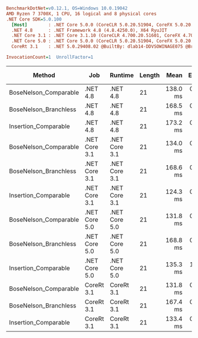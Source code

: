 ``` ini

BenchmarkDotNet=v0.12.1, OS=Windows 10.0.19042
AMD Ryzen 7 3700X, 1 CPU, 16 logical and 8 physical cores
.NET Core SDK=5.0.100
  [Host]        : .NET Core 5.0.0 (CoreCLR 5.0.20.51904, CoreFX 5.0.20.51904), X64 RyuJIT
  .NET 4.8      : .NET Framework 4.8 (4.8.4250.0), X64 RyuJIT
  .NET Core 3.1 : .NET Core 3.1.10 (CoreCLR 4.700.20.51601, CoreFX 4.700.20.51901), X64 RyuJIT
  .NET Core 5.0 : .NET Core 5.0.0 (CoreCLR 5.0.20.51904, CoreFX 5.0.20.51904), X64 RyuJIT
  CoreRt 3.1    : .NET 5.0.29408.02 @BuiltBy: dlab14-DDVSOWINAGE075 @Branch: master @Commit: 4ce1c21ac0d4d1a3b7f7a548214966f69ac9f199, X64 AOT

InvocationCount=1  UnrollFactor=1  

```
|                Method |           Job |       Runtime | Length |     Mean |   Error |  StdDev | Gen 0 | Gen 1 | Gen 2 | Allocated |
|---------------------- |-------------- |-------------- |------- |---------:|--------:|--------:|------:|------:|------:|----------:|
| BoseNelson_Comparable |      .NET 4.8 |      .NET 4.8 |     21 | 138.0 ms | 0.31 ms | 0.29 ms |     - |     - |     - |         - |
| BoseNelson_Branchless |      .NET 4.8 |      .NET 4.8 |     21 | 168.5 ms | 0.30 ms | 0.28 ms |     - |     - |     - |         - |
|  Insertion_Comparable |      .NET 4.8 |      .NET 4.8 |     21 | 173.2 ms | 0.44 ms | 0.39 ms |     - |     - |     - |         - |
| BoseNelson_Comparable | .NET Core 3.1 | .NET Core 3.1 |     21 | 134.0 ms | 0.53 ms | 0.45 ms |     - |     - |     - |         - |
| BoseNelson_Branchless | .NET Core 3.1 | .NET Core 3.1 |     21 | 168.6 ms | 0.44 ms | 0.37 ms |     - |     - |     - |         - |
|  Insertion_Comparable | .NET Core 3.1 | .NET Core 3.1 |     21 | 124.3 ms | 0.44 ms | 0.41 ms |     - |     - |     - |         - |
| BoseNelson_Comparable | .NET Core 5.0 | .NET Core 5.0 |     21 | 131.8 ms | 0.29 ms | 0.26 ms |     - |     - |     - |         - |
| BoseNelson_Branchless | .NET Core 5.0 | .NET Core 5.0 |     21 | 168.8 ms | 0.64 ms | 0.60 ms |     - |     - |     - |         - |
|  Insertion_Comparable | .NET Core 5.0 | .NET Core 5.0 |     21 | 135.3 ms | 1.41 ms | 1.32 ms |     - |     - |     - |         - |
| BoseNelson_Comparable |    CoreRt 3.1 |    CoreRt 3.1 |     21 | 131.8 ms | 0.35 ms | 0.32 ms |     - |     - |     - |         - |
| BoseNelson_Branchless |    CoreRt 3.1 |    CoreRt 3.1 |     21 | 167.4 ms | 0.44 ms | 0.41 ms |     - |     - |     - |         - |
|  Insertion_Comparable |    CoreRt 3.1 |    CoreRt 3.1 |     21 | 133.4 ms | 0.36 ms | 0.34 ms |     - |     - |     - |         - |
